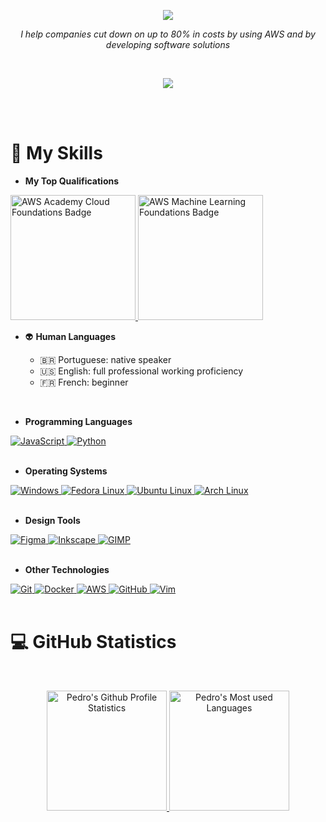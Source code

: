 <p align="center">
    <a href="#" onclick="javascript:void(0)">
        <img src="https://readme-typing-svg.herokuapp.com?center=true&size=20&duration=2700&pause=1300&font=IBM+Plex+Sans&color=2336BCF7&lines=I'm+a+Web+Developer;I'm+an+AWS-trained+Cloud+Practitioner;I'm+Code+Spearhead+%3A%29" />
    </a>
</p>


<p align="center">
    <i>I help companies cut down on up to 80% in costs by using AWS and by developing software solutions</i>
</p>

<br>

<p align="center">
    <a href="https://www.linkedin.com/in/codespearhead/">
        <img src="https://img.shields.io/badge/LinkedIn-2387ba?style=for-the-badge&logo=linkedin&logoColor=white" />
    </a>
</p>

<br>
<br>


# :briefcase: My Skills

- **My Top Qualifications**

<div>
    <a href="https://www.credly.com/badges/23e970b8-6366-4d43-a140-fa26e7b779ab/public_url"><img src="https://images.credly.com/size/340x340/images/73e4a58b-a8ef-41a3-a7db-9183dd269882/image.png" alt="AWS Academy Cloud Foundations Badge" width="200px">
    </a>
    <a href="https://www.credly.com/badges/a638862a-9087-48c7-a465-265642d8482a/public_url"><img src="https://images.credly.com/size/340x340/images/254b883a-44a3-4cec-b6f2-946a80522b39/image.png" alt="AWS Machine Learning Foundations Badge" width="200px">
    </a>
</div>

- :alien: **Human Languages**

  - :brazil: Portuguese: native speaker
  - :us: English: full professional working proficiency
  - :fr: French: beginner

<br>

- **Programming Languages**

<a href="#" onclick="javascript:void(0)">
    <img alt="JavaScript" src="https://img.shields.io/badge/JavaScript-FCDC00?style=for-the-badge&logo=javascript&logoColor=black"/>
</a>
<a href="#" onclick="javascript:void(0)">
    <img alt="Python" src="https://img.shields.io/badge/Python-3776AB?style=for-the-badge&logo=python&logoColor=white"/>
</a>

<br>
<br>

- **Operating Systems**

<a href="#" onclick="javascript:void(0)">
    <img alt="Windows" src="https://img.shields.io/badge/Windows-3B50D9?style=for-the-badge&logo=Windows&logoColor=white"/>
</a>
<a href="#" onclick="javascript:void(0)">
    <img alt="Fedora Linux" src="https://img.shields.io/badge/RHEL%20/%20Fedora%20Linux-e8221e?style=for-the-badge&logo=Fedora&logoColor=white"/>
</a>
<a href="#" onclick="javascript:void(0)">
    <img alt="Ubuntu Linux" src="https://img.shields.io/badge/Ubuntu%20Linux-E6531E?style=for-the-badge&logo=Ubuntu&logoColor=white"/>
</a>
<a href="#" onclick="javascript:void(0)">
    <img alt="Arch Linux" src="https://img.shields.io/badge/Arch%20Linux-0B2541?style=for-the-badge&logo=arch-linux&logoColor=white"/>
</a>

<br>
<br>

- **Design Tools**

<a href="#" onclick="javascript:void(0)">
    <img alt="Figma" src="https://img.shields.io/badge/Figma-731fde?style=for-the-badge&logo=figma&logoColor=white"/>
</a>
<a href="#" onclick="javascript:void(0)">
    <img alt="Inkscape" src="https://img.shields.io/badge/Inkscape-191f2e?style=for-the-badge&logo=Inkscape&logoColor=white"/>
</a>
<a href="#" onclick="javascript:void(0)">
    <img alt="GIMP" src="https://img.shields.io/badge/GIMP-454442?style=for-the-badge&logo=Gimp&logoColor=white"/>
</a>

<br>
<br>

- **Other Technologies**

<a href="#" onclick="javascript:void(0)">
    <img alt="Git" src="https://img.shields.io/badge/Git-E44C30.svg?&style=for-the-badge&logo=git&logoColor=white&Color=c95410"/>
</a>
<a href="#" onclick="javascript:void(0)">
    <img alt="Docker" src="https://img.shields.io/badge/DOCKER-3776AB.svg?style=for-the-badge&logo=docker&logoColor=white"/>
</a>
<a href="#" onclick="javascript:void(0)">
    <img alt="AWS" src="https://img.shields.io/badge/AWS-E6531E.svg?style=for-the-badge&logo=amazon-aws&logoColor=white"/>
</a>
<a href="#" onclick="javascript:void(0)">
    <img alt="GitHub" src="https://img.shields.io/badge/GitHub-23121011.svg?&style=for-the-badge&logo=github&logoColor=white&color=283238"/>
</a>
<a href="#" onclick="javascript:void(0)">
    <img alt="Vim" src="https://img.shields.io/badge/VIM-03310e.svg?style=for-the-badge&logo=vim&logoColor=white"/>
</a>

<br>
<br>


# :computer: GitHub Statistics

<br>

<p align="center">

<a href="#" onclick="javascript:void(0)">
    <img alt="Pedro's Github Profile Statistics" src="https://github-readme-stats.vercel.app/api?username=codespearhead&show_icons=true&count_private=true&theme=algolia" height="192px"/>
</a>

<a href="#" onclick="javascript:void(0)">
    <img alt="Pedro's Most used Languages" src="https://github-readme-stats.vercel.app/api/top-langs/?username=codespearhead&theme=algolia&layout=compact&langs_count=6&hide=jupyter%20notebook" height="192px"/>

</p>
